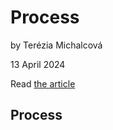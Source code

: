 # Process

by Terézia Michalcová

13 April 2024

Read [the article](05-storytelling.md)

## Process

